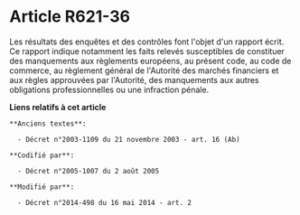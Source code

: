 # Article R621-36

Les résultats des enquêtes et des contrôles font l'objet d'un rapport écrit. Ce rapport indique notamment les faits relevés
susceptibles de constituer des manquements aux règlements européens, au présent code, au code de commerce, au règlement
général de l'Autorité des marchés financiers et aux règles approuvées par l'Autorité, des manquements aux autres obligations
professionnelles ou une infraction pénale.

**Liens relatifs à cet article**

	**Anciens textes**:

	  - Décret n°2003-1109 du 21 novembre 2003 - art. 16 (Ab)

	**Codifié par**:

	  - Décret n°2005-1007 du 2 août 2005

	**Modifié par**:

	  - Décret n°2014-498 du 16 mai 2014 - art. 2
